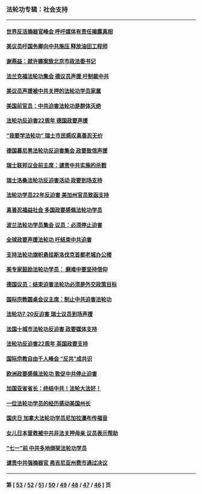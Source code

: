 ### 法轮功专辑：社会支持
---
#### [世界反活摘器官峰会 呼吁媒体有责任揭露真相](../../pages/nf4386/n13264475.md?10160430) 
#### [美议员吁国务卿向中共施压 释放油田工程师](../../pages/nf4386/n13233845.md?10160430) 
#### [谢燕益：就许娜案致北京市政法委书记](../../pages/nf4386/n13182701.md?10160430) 
#### [法兰克福法轮功集会 德议员声援 吁制裁中共](../../pages/nf4386/n13175975.md?10160430) 
#### [美议员声援被中共关押的法轮功学员家属](../../pages/nf4386/n13158310.md?10160430) 
#### [美国前官员：中共迫害法轮功是群体灭绝](../../pages/nf4386/n13157750.md?10160430) 
#### [法轮功反迫害22周年 德国政要声援](../../pages/nf4386/n13143632.md?10160430) 
#### [“我要学法轮功” 瑞士市民感叹真善忍无价](../../pages/nf4386/n13129633.md?10160430) 
#### [德国慕尼黑法轮功反迫害集会 政要致信声援](../../pages/nf4386/n13129148.md?10160430) 
#### [瑞士联邦议会前主席：谴责中共实施的杀戮](../../pages/nf4386/n13127336.md?10160430) 
#### [瑞士洛桑法轮功反迫害活动 政要到场支持](../../pages/nf4386/n13119398.md?10160430) 
#### [法轮功学员22年反迫害 美加州官员致函支持](../../pages/nf4386/n13118879.md?10160430) 
#### [真善忍福益社会 多国政要感佩法轮功学员](../../pages/nf4386/n13116951.md?10160430) 
#### [波兰法轮功学员集会 议员：必须停止迫害](../../pages/nf4386/n13116685.md?10160430) 
#### [全球政要声援法轮功 吁结束中共迫害](../../pages/nf4386/n13114441.md?10160430) 
#### [支持法轮功旗帜悬挂斯洛伐克首都老城办公楼](../../pages/nf4386/n13112261.md?10160430) 
#### [美专家鼓励法轮功学员： 磨难中要坚持信仰](../../pages/nf4386/n13108359.md?10160430) 
#### [德国议员：结束迫害法轮功必须是外交政策目标](../../pages/nf4386/n13109600.md?10160430) 
#### [国际宗教圆桌会议主席：制止中共迫害法轮功](../../pages/nf4386/n13108177.md?10160430) 
#### [法轮功7·20反迫害 瑞士议员到场声援](../../pages/nf4386/n13107072.md?10160430) 
#### [法国十城市法轮功反迫害 政要媒体支持](../../pages/nf4386/n13104833.md?10160430) 
#### [法轮功反迫害22周年 英国政要支持](../../pages/nf4386/n13091349.md?10160430) 
#### [国际宗教自由千人峰会 “反共”成共识](../../pages/nf4386/n13091403.md?10160430) 
#### [欧洲政要感佩法轮功 敦促中共停止迫害](../../pages/nf4386/n13090743.md?10160430) 
#### [加国亚省省长：终结中共！法轮大法好！](../../pages/nf4386/n13084394.md?10160430) 
#### [一位法轮功学员的经历感动美国州长](../../pages/nf4386/n13078953.md?10160430) 
#### [国庆日 加拿大法轮功学员尼加拉瀑布传福音](../../pages/nf4386/n13064493.md?10160430) 
#### [女儿日本营救被中共非法关押母亲 议员表示帮助](../../pages/nf4386/n13053042.md?10160430) 
#### [“七一”前 中共多地绑架法轮功学员](../../pages/nf4386/n13045655.md?10160430) 
#### [谴责中共强摘器官 弗吉尼亚州费市通过决议](../../pages/nf4386/n13040108.md?10160430) 

---
#### 第 [ [53](./53.md?10160430) / [52](./52.md?10160430) / [51](./51.md?10160430) / [50](./50.md?10160430) / [49](./49.md?10160430) / [48](./48.md?10160430) / [47](./47.md?10160430) / [46](./46.md?10160430) ] 页
